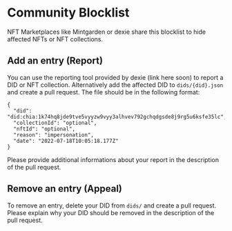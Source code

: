 # Community Blocklist

NFT Marketplaces like Mintgarden or dexie share this blocklist to hide affected NFTs or NFT collections.

## Add an entry (Report)

You can use the reporting tool provided by dexie (link here soon) to report a DID or NFT collection. Alternatively add the affected DID to `dids/{did}.json` and create a pull request. The file should be in the following format:

```
{
  "did": "did:chia:1k74hq8jde9tve5vyyzw9vyy3alhvev792gchqdgsde8j9rg5u6ksfe35lc",
  "collectionId": "optional",
  "nftId": "optional",
  "reason": "impersonation",
  "date": "2022-07-18T10:05:18.177Z"
}
```

Please provide additional informations about your report in the description of the pull request.

## Remove an entry (Appeal)

To remove an entry, delete your DID from `dids/` and create a pull request. Please explain why your DID should be removed in the description of the pull request.
